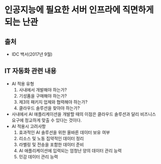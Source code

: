 인공지능에 필요한 서버 인프라에 직면하게 되는 난관
==============================================
출처
----
* IDC 백서(2017년 9월)

IT 자동화 관련 내용
------------------
* AI 적용 유형
  1. 사내에서 개발해야 하는가?
  2. 기성품을 구매해야 하는가?
  3. 제3의 패키지 업체와 협력해야 하는가?
  4. 클라우드 솔루션을 찾아야 하는가?
* 사내에서 AI 애플리케이션을 개발할 때의 이점은 클라우드 솔루션과 달리 비즈니스 요구에 정교하게 맞출 수 있다는 것이다.
* AI 적용시 고려사항
  1. 효과적인 AI 솔루션을 위한 올바른 데이터 보유 여부
  2. 리소스 및 노동 집약적인 데이터 정리
  3. 라벨링 및 전송을 포함한 데이터 준비
  4. AI 애플리케이션에 입력되는 엄청난 양의 데이터 관리 능력
  5. 민감 데이터 관리 능력

